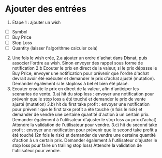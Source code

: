 # Ajouter des entrées

1) Etape 1 : ajouter un wish

- [ ] Symbol
- [ ] Buy Price
- [ ] Stop Loss
- [ ] Quantity (laisser l'algorithme calculer cela)

2) Une fois le wish crée,
   2.a ajouter un ordre d'achat dans Disnat, puis associer l'ordre au wish. Sinon envoyer des rappel sous forme de
   notification
   2.b Ecouter le prix en direct de la valeur, si le prix dépasse le Buy Price, envoyer une notification pour prévenir
   que l'ordre d'achat devrait avoir été exécuter et demander le prix d'achat ajusté (mutation). Demander également si
   le stoploss à bel et bien été placé.
3) Ecouter ensuite le prix en direct de la valeur, afin d'anticiper les scenarios de vente.
   3.a) hit du stop loss : envoyer une notification pour prévenir que le stop loss a été touché et demander le prix de
   vente ajusté (mutation)
   3.b) hit du first take profit : envoyer une notification pour prévenir que le first take profit a été touché (n fois
   le risk) et demander de vendre une certaine quantité d'action à un certain prix. Demander également à l'utilisateur
   d'ajuster le stop loss au prix d'achat) Attendre la validation de l'utilisateur pour vendre.
   3.c) hit du second take profit : envoyer une notification pour prévenir que le second take profit a été touché (2n
   fois le risk) et demander de vendre une certaine quantité d'action à un certain prix. Demander également à
   l'utilisateur d'ajuster le stop loss pour faire un trailing stop loss) Attendre la validation de l'utilisateur pour
   vendre.